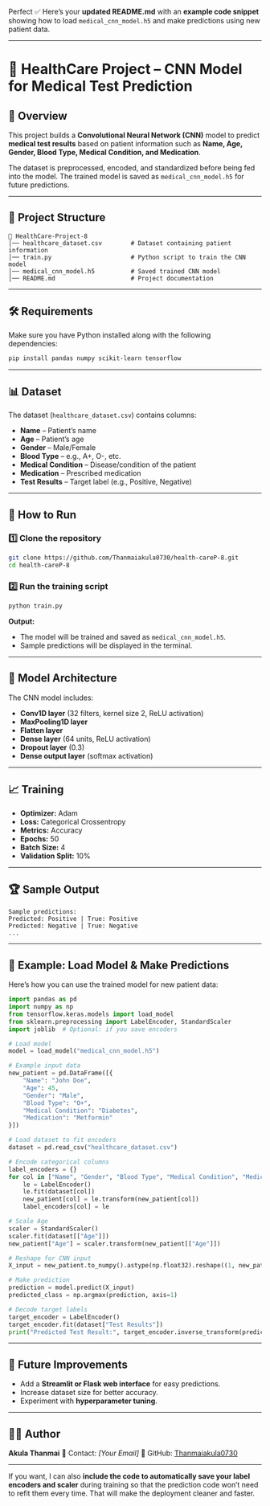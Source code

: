 Perfect ✅
Here’s your **updated README.md** with an **example code snippet** showing how to load `medical_cnn_model.h5` and make predictions using new patient data.

---

# 🏥 HealthCare Project – CNN Model for Medical Test Prediction

## 📌 Overview

This project builds a **Convolutional Neural Network (CNN)** model to predict **medical test results** based on patient information such as **Name, Age, Gender, Blood Type, Medical Condition, and Medication**.

The dataset is preprocessed, encoded, and standardized before being fed into the model. The trained model is saved as `medical_cnn_model.h5` for future predictions.

---

## 📂 Project Structure

```
📁 HealthCare-Project-8
│── healthcare_dataset.csv        # Dataset containing patient information
│── train.py                      # Python script to train the CNN model
│── medical_cnn_model.h5          # Saved trained CNN model
│── README.md                     # Project documentation
```

---

## 🛠️ Requirements

Make sure you have Python installed along with the following dependencies:

```bash
pip install pandas numpy scikit-learn tensorflow
```

---

## 📊 Dataset

The dataset (`healthcare_dataset.csv`) contains columns:

* **Name** – Patient’s name
* **Age** – Patient’s age
* **Gender** – Male/Female
* **Blood Type** – e.g., A+, O-, etc.
* **Medical Condition** – Disease/condition of the patient
* **Medication** – Prescribed medication
* **Test Results** – Target label (e.g., Positive, Negative)

---

## 🚀 How to Run

### 1️⃣ Clone the repository

```bash
git clone https://github.com/Thanmaiakula0730/health-careP-8.git
cd health-careP-8
```

### 2️⃣ Run the training script

```bash
python train.py
```

**Output:**

* The model will be trained and saved as `medical_cnn_model.h5`.
* Sample predictions will be displayed in the terminal.

---

## 🧠 Model Architecture

The CNN model includes:

* **Conv1D layer** (32 filters, kernel size 2, ReLU activation)
* **MaxPooling1D layer**
* **Flatten layer**
* **Dense layer** (64 units, ReLU activation)
* **Dropout layer** (0.3)
* **Dense output layer** (softmax activation)

---

## 📈 Training

* **Optimizer:** Adam
* **Loss:** Categorical Crossentropy
* **Metrics:** Accuracy
* **Epochs:** 50
* **Batch Size:** 4
* **Validation Split:** 10%

---

## 🏆 Sample Output

```
Sample predictions:
Predicted: Positive | True: Positive
Predicted: Negative | True: Negative
...
```

---

## 🔮 Example: Load Model & Make Predictions

Here’s how you can use the trained model for new patient data:

```python
import pandas as pd
import numpy as np
from tensorflow.keras.models import load_model
from sklearn.preprocessing import LabelEncoder, StandardScaler
import joblib  # Optional: if you save encoders

# Load model
model = load_model("medical_cnn_model.h5")

# Example input data
new_patient = pd.DataFrame([{
    "Name": "John Doe",
    "Age": 45,
    "Gender": "Male",
    "Blood Type": "O+",
    "Medical Condition": "Diabetes",
    "Medication": "Metformin"
}])

# Load dataset to fit encoders
dataset = pd.read_csv("healthcare_dataset.csv")

# Encode categorical columns
label_encoders = {}
for col in ["Name", "Gender", "Blood Type", "Medical Condition", "Medication"]:
    le = LabelEncoder()
    le.fit(dataset[col])
    new_patient[col] = le.transform(new_patient[col])
    label_encoders[col] = le

# Scale Age
scaler = StandardScaler()
scaler.fit(dataset[["Age"]])
new_patient["Age"] = scaler.transform(new_patient[["Age"]])

# Reshape for CNN input
X_input = new_patient.to_numpy().astype(np.float32).reshape((1, new_patient.shape[1], 1))

# Make prediction
prediction = model.predict(X_input)
predicted_class = np.argmax(prediction, axis=1)

# Decode target labels
target_encoder = LabelEncoder()
target_encoder.fit(dataset["Test Results"])
print("Predicted Test Result:", target_encoder.inverse_transform(predicted_class)[0])
```

---

## 📌 Future Improvements

* Add a **Streamlit or Flask web interface** for easy predictions.
* Increase dataset size for better accuracy.
* Experiment with **hyperparameter tuning**.

---

## 👩‍💻 Author

**Akula Thanmai**
📧 Contact: *\[Your Email]*
🔗 GitHub: [Thanmaiakula0730](https://github.com/Thanmaiakula0730)

---

If you want, I can also **include the code to automatically save your label encoders and scaler** during training so that the prediction code won’t need to refit them every time. That will make the deployment cleaner and faster.
